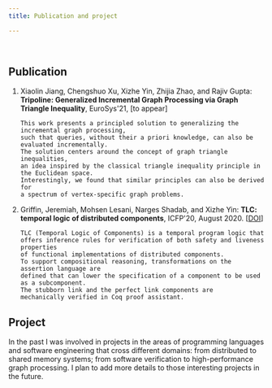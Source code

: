 ```yaml
---
title: Publication and project

---
```


</br>

## Publication
1. Xiaolin Jiang, Chengshuo Xu, Xizhe Yin, Zhijia Zhao, and Rajiv Gupta: **Tripoline: Generalized Incremental Graph Processing via Graph Triangle Inequality**, EuroSys'21, [to appear]
    ~~~
    This work presents a principled solution to generalizing the incremental graph processing,
    such that queries, without their a priori knowledge, can also be evaluated incrementally. 
    The solution centers around the concept of graph triangle inequalities, 
    an idea inspired by the classical triangle inequality principle in the Euclidean space.
    Interestingly, we found that similar principles can also be derived for 
    a spectrum of vertex-specific graph problems.
    ~~~
1. Griffin, Jeremiah, Mohsen Lesani, Narges Shadab, and Xizhe Yin: **TLC: temporal logic of distributed components**, ICFP'20, August 2020. [[DOI](https://doi.org/10.1145/3409005)]
    ~~~
    TLC (Temporal Logic of Components) is a temporal program logic that 
    offers inference rules for verification of both safety and liveness properties 
    of functional implementations of distributed components. 
    To support compositional reasoning, transformations on the assertion language are 
    defined that can lower the specification of a component to be used as a subcomponent. 
    The stubborn link and the perfect link components are 
    mechanically verified in Coq proof assistant.
    ~~~
<!-- {{< highlight go >}} A bunch of code here {{< /highlight >}} -->


## Project
In the past I was involved in projects in the areas of programming languages and software engineering that cross different domains:
from distributed to shared memory systems; from software verification to high-performance graph processing. 
I plan to add more details to those interesting projects in the future.
